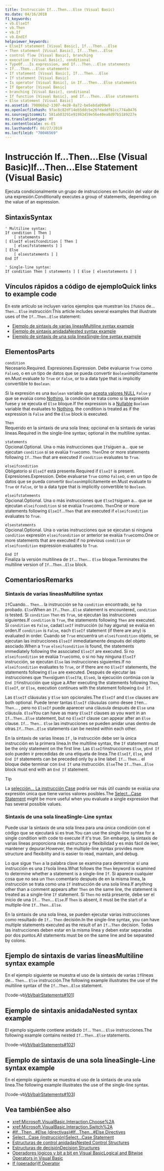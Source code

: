 ```yaml
---
title: Instrucción If...Then...Else (Visual Basic)
ms.date: 04/16/2018
f1_keywords:
- vb.ElseIf
- vb.Then
- vb.If
- vb.EndIf
helpviewer_keywords:
- ElseIf statement [Visual Basic], If...Then...Else
- Then statement [Visual Basic], If...Then...Else
- control flow [Visual Basic], branching
- execution [Visual Basic], conditional
- TypeOf...Is expression, and If...Then...Else statements
- If...Then...Else statements
- If statement [Visual Basic], If...Then...Else
- If statement [Visual Basic]
- Is operator [Visual Basic], in If...Then...Else statements
- If Operator [Visual Basic]
- branching [Visual Basic], conditional
- If function [Visual Basic], and If...Then...Else statements
- Else statement [Visual Basic]
ms.assetid: 790068a2-1307-4e28-8a72-be5ebda099e9
ms.openlocfilehash: 97ac8c82df14eb5ddc5e26fdaddf61cc774a0476
ms.sourcegitcommit: 581ab03291e91983459e56e40ea8d97b5189227e
ms.translationtype: MT
ms.contentlocale: es-ES
ms.lasthandoff: 08/27/2019
ms.locfileid: "70046569"
---
```

# <a name="ifthenelse-statement-visual-basic"></a><span data-ttu-id="85125-102">Instrucción If...Then...Else (Visual Basic)</span><span class="sxs-lookup"><span data-stu-id="85125-102">If...Then...Else Statement (Visual Basic)</span></span>

<span data-ttu-id="85125-103">Ejecuta condicionalmente un grupo de instrucciones en función del valor de una expresión.</span><span class="sxs-lookup"><span data-stu-id="85125-103">Conditionally executes a group of statements, depending on the value of an expression.</span></span>

## <a name="syntax"></a><span data-ttu-id="85125-104">Sintaxis</span><span class="sxs-lookup"><span data-stu-id="85125-104">Syntax</span></span>

```
' Multiline syntax:
If condition [ Then ]
    [ statements ]
[ ElseIf elseifcondition [ Then ]
    [ elseifstatements ] ]
[ Else
    [ elsestatements ] ]
End If

' Single-line syntax:
If condition Then [ statements ] [ Else [ elsestatements ] ]
```

## <a name="quick-links-to-example-code"></a><span data-ttu-id="85125-105">Vínculos rápidos a código de ejemplo</span><span class="sxs-lookup"><span data-stu-id="85125-105">Quick links to example code</span></span>

<span data-ttu-id="85125-106">En este artículo se incluyen varios ejemplos que muestran los `If`usos de... `Then`... `Else` instrucción:</span><span class="sxs-lookup"><span data-stu-id="85125-106">This article includes several examples that illustrate uses of the `If`...`Then`...`Else` statement:</span></span>

* [<span data-ttu-id="85125-107">Ejemplo de sintaxis de varias líneas</span><span class="sxs-lookup"><span data-stu-id="85125-107">Multiline syntax example</span></span>](#multi-line)
* [<span data-ttu-id="85125-108">Ejemplo de sintaxis anidada</span><span class="sxs-lookup"><span data-stu-id="85125-108">Nested syntax example</span></span>](#nested)
* [<span data-ttu-id="85125-109">Ejemplo de sintaxis de una sola línea</span><span class="sxs-lookup"><span data-stu-id="85125-109">Single-line syntax example</span></span>](#single-line)

## <a name="parts"></a><span data-ttu-id="85125-110">Elementos</span><span class="sxs-lookup"><span data-stu-id="85125-110">Parts</span></span>

`condition` \
<span data-ttu-id="85125-111">Necesario.</span><span class="sxs-lookup"><span data-stu-id="85125-111">Required.</span></span> <span data-ttu-id="85125-112">Expresiones.</span><span class="sxs-lookup"><span data-stu-id="85125-112">Expression.</span></span> <span data-ttu-id="85125-113">Debe evaluarse `True` como `False`o, o en un tipo de datos que se pueda convertir `Boolean`implícitamente en.</span><span class="sxs-lookup"><span data-stu-id="85125-113">Must evaluate to `True` or `False`, or to a data type that is implicitly convertible to `Boolean`.</span></span>

<span data-ttu-id="85125-114">Si la expresión es una `Boolean` variable que [acepta valores NULL](../../../visual-basic/programming-guide/language-features/data-types/nullable-value-types.md) `False` y que se evalúa como [Nothing](../../../visual-basic/language-reference/nothing.md), la condición se trata como si la expresión fuese y se ejecuta el `Else` bloque.</span><span class="sxs-lookup"><span data-stu-id="85125-114">If the expression is a [Nullable](../../../visual-basic/programming-guide/language-features/data-types/nullable-value-types.md) `Boolean` variable that evaluates to [Nothing](../../../visual-basic/language-reference/nothing.md), the condition is treated as if the expression is `False` and the `Else` block is executed.</span></span>

`Then` \
<span data-ttu-id="85125-115">Requerido en la sintaxis de una sola línea; opcional en la sintaxis de varias líneas.</span><span class="sxs-lookup"><span data-stu-id="85125-115">Required in the single-line syntax; optional in the multiline syntax.</span></span>

`statements` \
<span data-ttu-id="85125-116">Opcional.</span><span class="sxs-lookup"><span data-stu-id="85125-116">Optional.</span></span> <span data-ttu-id="85125-117">Una o más instrucciones que `If`siguen a... que se ejecutan `condition` si se evalúa `True`como. `Then`</span><span class="sxs-lookup"><span data-stu-id="85125-117">One or more statements following `If`...`Then` that are executed if `condition` evaluates to `True`.</span></span>

`elseifcondition` \
<span data-ttu-id="85125-118">Obligatorio si `ElseIf` está presente.</span><span class="sxs-lookup"><span data-stu-id="85125-118">Required if `ElseIf` is present.</span></span> <span data-ttu-id="85125-119">Expresiones.</span><span class="sxs-lookup"><span data-stu-id="85125-119">Expression.</span></span> <span data-ttu-id="85125-120">Debe evaluarse `True` como `False`o, o en un tipo de datos que se pueda convertir `Boolean`implícitamente en.</span><span class="sxs-lookup"><span data-stu-id="85125-120">Must evaluate to `True` or `False`, or to a data type that is implicitly convertible to `Boolean`.</span></span>

`elseifstatements` \
<span data-ttu-id="85125-121">Opcional.</span><span class="sxs-lookup"><span data-stu-id="85125-121">Optional.</span></span> <span data-ttu-id="85125-122">Una o más instrucciones que `ElseIf`siguen a... que se ejecutan `elseifcondition` si se evalúa `True`como. `Then`</span><span class="sxs-lookup"><span data-stu-id="85125-122">One or more statements following `ElseIf`...`Then` that are executed if `elseifcondition` evaluates to `True`.</span></span>

`elsestatements` \
<span data-ttu-id="85125-123">Opcional.</span><span class="sxs-lookup"><span data-stu-id="85125-123">Optional.</span></span> <span data-ttu-id="85125-124">Una o varias instrucciones que se ejecutan si ninguna `condition` expresión `elseifcondition` or anterior se evalúa `True`como.</span><span class="sxs-lookup"><span data-stu-id="85125-124">One or more statements that are executed if no previous `condition` or `elseifcondition` expression evaluates to `True`.</span></span>

`End If` \
<span data-ttu-id="85125-125">Finaliza la versión multilínea de `If`... `Then`... `Else` bloque.</span><span class="sxs-lookup"><span data-stu-id="85125-125">Terminates the multiline version of `If`...`Then`...`Else` block.</span></span>

## <a name="remarks"></a><span data-ttu-id="85125-126">Comentarios</span><span class="sxs-lookup"><span data-stu-id="85125-126">Remarks</span></span>

### <a name="multiline-syntax"></a><span data-ttu-id="85125-127">Sintaxis de varias líneas</span><span class="sxs-lookup"><span data-stu-id="85125-127">Multiline syntax</span></span>

<span data-ttu-id="85125-128">`If`Cuando... `Then`... la instrucción se ha `condition` encontrado, se ha probado. `Else`</span><span class="sxs-lookup"><span data-stu-id="85125-128">When an `If`...`Then`...`Else` statement is encountered, `condition` is tested.</span></span> <span data-ttu-id="85125-129">Si `condition` `Then` es `True`, se ejecutan las instrucciones siguientes.</span><span class="sxs-lookup"><span data-stu-id="85125-129">If `condition` is `True`, the statements following `Then` are executed.</span></span> <span data-ttu-id="85125-130">Si `condition` es `False`, cada`ElseIf` instrucción (si hay alguna) se evalúa en orden.</span><span class="sxs-lookup"><span data-stu-id="85125-130">If `condition` is `False`, each `ElseIf` statement (if there are any) is evaluated in order.</span></span> <span data-ttu-id="85125-131">Cuando se `True` encuentra un `elseifcondition` objeto, se ejecutan las instrucciones `ElseIf` inmediatamente después del objeto asociado.</span><span class="sxs-lookup"><span data-stu-id="85125-131">When a `True` `elseifcondition` is found, the statements immediately following the associated `ElseIf` are executed.</span></span> <span data-ttu-id="85125-132">Si no `elseifcondition` se evalúa `True`como, o si no hay ninguna `ElseIf` instrucción, se ejecutan `Else` las instrucciones siguientes.</span><span class="sxs-lookup"><span data-stu-id="85125-132">If no `elseifcondition` evaluates to `True`, or if there are no `ElseIf` statements, the statements following `Else` are executed.</span></span> <span data-ttu-id="85125-133">Después de ejecutar las instrucciones que `Then`siguen `ElseIf`a, `Else`o, la ejecución continúa con la `End If`instrucción que sigue a.</span><span class="sxs-lookup"><span data-stu-id="85125-133">After executing the statements following `Then`, `ElseIf`, or `Else`, execution continues with the statement following `End If`.</span></span>

<span data-ttu-id="85125-134">Las `ElseIf` cláusulas y `Else` son opcionales.</span><span class="sxs-lookup"><span data-stu-id="85125-134">The `ElseIf` and `Else` clauses are both optional.</span></span> <span data-ttu-id="85125-135">Puede tener tantas `ElseIf` cláusulas como desee `If`en... `Then`... , pero no `ElseIf` puede aparecer una cláusula después de `Else` una cláusula. `Else`</span><span class="sxs-lookup"><span data-stu-id="85125-135">You can have as many `ElseIf` clauses as you want in an `If`...`Then`...`Else` statement, but no `ElseIf` clause can appear after an `Else` clause.</span></span> <span data-ttu-id="85125-136">`If`... `Then`... `Else` las instrucciones se pueden anidar unas dentro de otras.</span><span class="sxs-lookup"><span data-stu-id="85125-136">`If`...`Then`...`Else` statements can be nested within each other.</span></span>

<span data-ttu-id="85125-137">En la sintaxis de varias líneas `If` , la instrucción debe ser la única instrucción en la primera línea.</span><span class="sxs-lookup"><span data-stu-id="85125-137">In the multiline syntax, the `If` statement must be the only statement on the first line.</span></span> <span data-ttu-id="85125-138">Las `ElseIf`instrucciones `Else`, y`End If` solo pueden ir precedidas de una etiqueta de línea.</span><span class="sxs-lookup"><span data-stu-id="85125-138">The `ElseIf`, `Else`, and `End If` statements can be preceded only by a line label.</span></span> <span data-ttu-id="85125-139">`If`... `Then`... el bloque debe terminar con `End If` una instrucción. `Else`</span><span class="sxs-lookup"><span data-stu-id="85125-139">The `If`...`Then`...`Else` block must end with an `End If` statement.</span></span>

> [!TIP]
> <span data-ttu-id="85125-140">La [selección... La instrucción Case](../../../visual-basic/language-reference/statements/select-case-statement.md) podría ser más útil cuando se evalúa una expresión única que tiene varios valores posibles.</span><span class="sxs-lookup"><span data-stu-id="85125-140">The [Select...Case Statement](../../../visual-basic/language-reference/statements/select-case-statement.md) might be more useful when you evaluate a single expression that has several possible values.</span></span>

### <a name="single-line-syntax"></a><span data-ttu-id="85125-141">Sintaxis de una sola línea</span><span class="sxs-lookup"><span data-stu-id="85125-141">Single-Line syntax</span></span>

<span data-ttu-id="85125-142">Puede usar la sintaxis de una sola línea para una única condición con el código que se ejecutará si es true.</span><span class="sxs-lookup"><span data-stu-id="85125-142">You can use the single-line syntax for a single condition with code to execute if it's true.</span></span> <span data-ttu-id="85125-143">Sin embargo, la sintaxis de varias líneas proporciona más estructura y flexibilidad y es más fácil de leer, mantener y depurar.</span><span class="sxs-lookup"><span data-stu-id="85125-143">However, the multiple-line syntax provides more structure and flexibility and is easier to read, maintain, and debug.</span></span>

<span data-ttu-id="85125-144">Lo que sigue `Then` a la palabra clave se examina para determinar si una instrucción es una `If`sola línea.</span><span class="sxs-lookup"><span data-stu-id="85125-144">What follows the `Then` keyword is examined to determine whether a statement is a single-line `If`.</span></span> <span data-ttu-id="85125-145">Si aparece cualquier cosa que no sea un `Then` comentario después de en la misma línea, la instrucción se trata como una `If` instrucción de una sola línea.</span><span class="sxs-lookup"><span data-stu-id="85125-145">If anything other than a comment appears after `Then` on the same line, the statement is treated as a single-line `If` statement.</span></span> <span data-ttu-id="85125-146">Si `Then` no está presente, debe ser el inicio de una `If`... `Then`... `Else`.</span><span class="sxs-lookup"><span data-stu-id="85125-146">If `Then` is absent, it must be the start of a multiple-line `If`...`Then`...`Else`.</span></span>

<span data-ttu-id="85125-147">En la sintaxis de una sola línea, se pueden ejecutar varias instrucciones como resultado de `If`... `Then` decisión.</span><span class="sxs-lookup"><span data-stu-id="85125-147">In the single-line syntax, you can have multiple statements executed as the result of an `If`...`Then` decision.</span></span> <span data-ttu-id="85125-148">Todas las instrucciones deben estar en la misma línea y deben estar separadas por dos puntos.</span><span class="sxs-lookup"><span data-stu-id="85125-148">All statements must be on the same line and be separated by colons.</span></span>

## <a name="multiline-syntax-example"></a><span data-ttu-id="85125-149">Ejemplo de sintaxis de varias líneas</span><span class="sxs-lookup"><span data-stu-id="85125-149">Multiline syntax example</span></span>

<a name="multi-line"></a>

<span data-ttu-id="85125-150">En el ejemplo siguiente se muestra el uso de la sintaxis de varias `If`líneas de... `Then`... `Else` instrucción.</span><span class="sxs-lookup"><span data-stu-id="85125-150">The following example illustrates the use of the multiline syntax of the `If`...`Then`...`Else` statement.</span></span>

[!code-vb[VbVbalrStatements#101](~/samples/snippets/visualbasic/VS_Snippets_VBCSharp/VbVbalrStatements/VB/class6.vb#101)]

## <a name="nested-syntax-example"></a><span data-ttu-id="85125-151">Ejemplo de sintaxis anidada</span><span class="sxs-lookup"><span data-stu-id="85125-151">Nested syntax example</span></span>

<a name="nested"></a>

<span data-ttu-id="85125-152">El ejemplo siguiente contiene anidado `If`... `Then`... `Else` instrucciones.</span><span class="sxs-lookup"><span data-stu-id="85125-152">The following example contains nested `If`...`Then`...`Else` statements.</span></span>

[!code-vb[VbVbalrStatements#102](~/samples/snippets/visualbasic/VS_Snippets_VBCSharp/VbVbalrStatements/VB/class6.vb#102)]

## <a name="single-line-syntax-example"></a><span data-ttu-id="85125-153">Ejemplo de sintaxis de una sola línea</span><span class="sxs-lookup"><span data-stu-id="85125-153">Single-Line syntax example</span></span>

<a name="single-line"></a><span data-ttu-id="85125-154">En el ejemplo siguiente se muestra el uso de la sintaxis de una sola línea.</span><span class="sxs-lookup"><span data-stu-id="85125-154">The following example illustrates the use of the single-line syntax.</span></span>

[!code-vb[VbVbalrStatements#103](~/samples/snippets/visualbasic/VS_Snippets_VBCSharp/VbVbalrStatements/VB/class6.vb#103)]

## <a name="see-also"></a><span data-ttu-id="85125-155">Vea también</span><span class="sxs-lookup"><span data-stu-id="85125-155">See also</span></span>

- <xref:Microsoft.VisualBasic.Interaction.Choose%2A>
- <xref:Microsoft.VisualBasic.Interaction.Switch%2A>
- [<span data-ttu-id="85125-156">#If...Then...#Else (directivas)</span><span class="sxs-lookup"><span data-stu-id="85125-156">#If...Then...#Else Directives</span></span>](../../../visual-basic/language-reference/directives/if-then-else-directives.md)
- [<span data-ttu-id="85125-157">Select...Case (instrucción)</span><span class="sxs-lookup"><span data-stu-id="85125-157">Select...Case Statement</span></span>](../../../visual-basic/language-reference/statements/select-case-statement.md)
- [<span data-ttu-id="85125-158">Estructuras de control anidadas</span><span class="sxs-lookup"><span data-stu-id="85125-158">Nested Control Structures</span></span>](../../../visual-basic/programming-guide/language-features/control-flow/nested-control-structures.md)
- [<span data-ttu-id="85125-159">Estructuras de decisión</span><span class="sxs-lookup"><span data-stu-id="85125-159">Decision Structures</span></span>](../../../visual-basic/programming-guide/language-features/control-flow/decision-structures.md)
- [<span data-ttu-id="85125-160">Operadores lógicos y bit a bit en Visual Basic</span><span class="sxs-lookup"><span data-stu-id="85125-160">Logical and Bitwise Operators in Visual Basic</span></span>](../../../visual-basic/programming-guide/language-features/operators-and-expressions/logical-and-bitwise-operators.md)
- [<span data-ttu-id="85125-161">If (operador)</span><span class="sxs-lookup"><span data-stu-id="85125-161">If Operator</span></span>](../../../visual-basic/language-reference/operators/if-operator.md)
